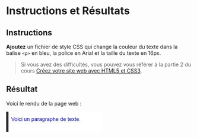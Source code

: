 # Instructions et Résultats

## Instructions

**Ajoutez** un fichier de style CSS qui change la couleur du texte dans la balise `<p>` en bleu, la police en Arial et la taille du texte en 16px.

> Si vous avez des difficultés, vous pouvez vous référer à la partie 2 du cours [Créez votre site web avec HTML5 et CSS3](https://openclassrooms.com/fr/courses/1603881-creez-votre-site-web-avec-html5-et-css3/8061278-integrez-le-css-dans-la-page-html).

## Résultat

Voici le rendu de la page web :

![Rendu de l'exercice 3](Rendu.JPG)

